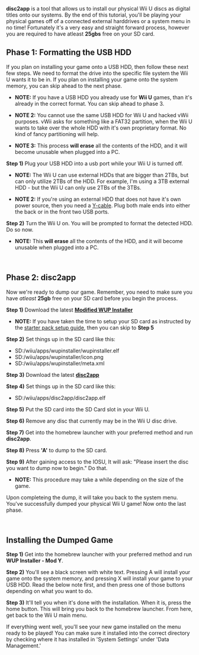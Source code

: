 **disc2app** is a tool that allows us to install our physical Wii U discs as digital titles onto our systems. By the end of this tutorial, you'll be playing your physical games off of a connected external harddrives or a system menu in no time! Fortunately it's a very easy and straight forward process, however you are required to have atleast **25gbs** free on your SD card.

## Phase 1: Formatting the USB HDD

If you plan on installing your game onto a USB HDD, then follow these next few steps. We need to format the drive into the specific file system the Wii U wants it to be in. If you plan on installing your game onto the system memory, you can skip ahead to the next phase.

* **NOTE:** If you have a USB HDD you already use for **Wii U** games, than it's already in the correct format. You can skip ahead to phase 3.

* **NOTE 2:** You cannot use the same USB HDD for Wii U and hacked vWii purposes. vWii asks for something like a FAT32 partition, when the Wii U wants to take over the whole HDD with it's own proprietary format. No kind of fancy partitioning will help.

* **NOTE 3:** This process **will erase** all the contents of the HDD, and it will become unusable when plugged into a PC.

**Step 1)** Plug your USB HDD into a usb port while your Wii U is turned off.

* **NOTE:** The Wii U can use external HDDs that are bigger than 2TBs, but can only utilize 2TBs of the HDD. For example, I'm using a 3TB external HDD - but the Wii U can only use 2TBs of the 3TBs.

* **NOTE 2:** If you're using an external HDD that does not have it's own power source, then you need a [Y-cable](https://oyendigital.com/images/USB3-y-cable.jpg). Plug both male ends into either the back or in the front two USB ports.

**Step 2)** Turn the Wii U on. You will be prompted to format the detected HDD. Do so now.

* **NOTE:** This **will erase** all the contents of the HDD, and it will become unusable when plugged into a PC.

&nbsp;

## Phase 2: disc2app

Now we're ready to dump our game. Remember, you need to make sure you have *atleast* **25gb** free on your SD card before you begin the process.

**Step 1)** Download the latest [**Modified WUP Installer**](https://github.com/Yardape8000/wupinstaller/releases)

* **NOTE:** If you have taken the time to setup your SD card as instructed by the [starter pack setup guide](https://github.com/FlimFlam69/WiiUTutorial/wiki/0:-Starter-Pack), then you can skip to **Step 5**
 
**Step 2)** Set things up in the SD card like this:

* SD:/wiiu/apps/wupinstaller/wupinstaller.elf
* SD:/wiiu/apps/wupinstaller/icon.png
* SD:/wiiu/apps/wupinstaller/meta.xml

**Step 3)** Download the latest [**disc2app**](https://github.com/koolkdev/disc2app/releases)

**Step 4)** Set things up in the SD card like this:

* SD:/wiiu/apps/disc2app/disc2app.elf

**Step 5)** Put the SD card into the SD Card slot in your Wii U.

**Step 6)** Remove any disc that currently may be in the Wii U disc drive.

**Step 7)** Get into the homebrew launcher with your preferred method and run **disc2app**.

**Step 8)** Press **'A'** to dump to the SD card.

**Step 9)** After gaining access to the IOSU, It will ask: "Please insert the disc you want to dump now to begin." Do that.

* **NOTE:** This procedure may take a while depending on the size of the game. 

Upon completeing the dump, it will take you back to the system menu. You've successfully dumped your physical Wii U game! Now onto the last phase.

&nbsp;

## Installing the Dumped Game

**Step 1)** Get into the homebrew launcher with your preferred method and run **WUP Installer - Mod Y**.

**Step 2)** You'll see a black screen with white text. Pressing A will install your game onto the system memory, and pressing X will install your game to your USB HDD. Read the below note first, and then press one of those buttons depending on what you want to do.

**Step 3)** It'll tell you when it's done with the installation. When it is, press the home button. This will bring you back to the homebrew launcher. From here, get back to the Wii U main menu.

If everything went well, you'll see your new game installed on the menu ready to be played! You can make sure it installed into the correct directory by checking where it has installed in 'System Settings' under 'Data Management.'
